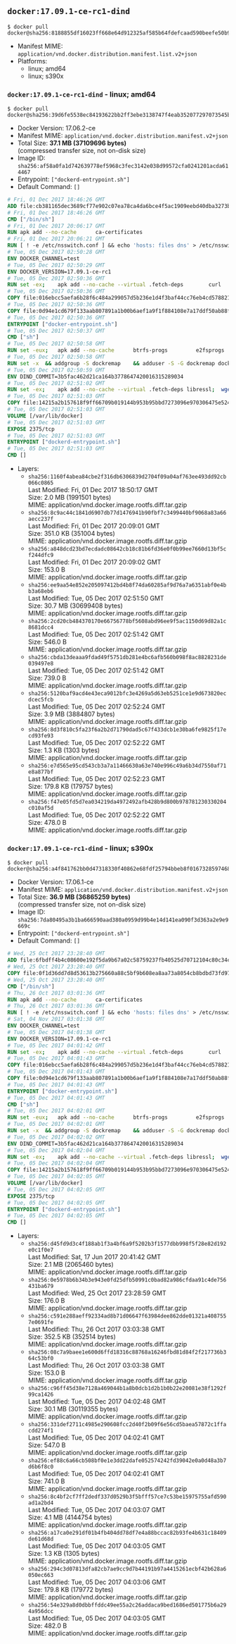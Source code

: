 ## `docker:17.09.1-ce-rc1-dind`

```console
$ docker pull docker@sha256:8188855df16023ff668e64d912325af585b64fdefcaad590beefe50b91996dfb
```

-	Manifest MIME: `application/vnd.docker.distribution.manifest.list.v2+json`
-	Platforms:
	-	linux; amd64
	-	linux; s390x

### `docker:17.09.1-ce-rc1-dind` - linux; amd64

```console
$ docker pull docker@sha256:39d6fe5538ec84193622bb2ff3ebe3138747f4eab352077297073545b420d393
```

-	Docker Version: 17.06.2-ce
-	Manifest MIME: `application/vnd.docker.distribution.manifest.v2+json`
-	Total Size: **37.1 MB (37109696 bytes)**  
	(compressed transfer size, not on-disk size)
-	Image ID: `sha256:af58a0fa1d742639778ef5968c3fec3142e038d99572cfa0241201acda614467`
-	Entrypoint: `["dockerd-entrypoint.sh"]`
-	Default Command: `[]`

```dockerfile
# Fri, 01 Dec 2017 18:46:26 GMT
ADD file:cb381165dec3689cf77e902c07ea78ca4da6bce4f5ac1909eebd40dba3273bfe in / 
# Fri, 01 Dec 2017 18:46:26 GMT
CMD ["/bin/sh"]
# Fri, 01 Dec 2017 20:06:17 GMT
RUN apk add --no-cache 		ca-certificates
# Fri, 01 Dec 2017 20:06:21 GMT
RUN [ ! -e /etc/nsswitch.conf ] && echo 'hosts: files dns' > /etc/nsswitch.conf
# Tue, 05 Dec 2017 02:50:28 GMT
ENV DOCKER_CHANNEL=test
# Tue, 05 Dec 2017 02:50:29 GMT
ENV DOCKER_VERSION=17.09.1-ce-rc1
# Tue, 05 Dec 2017 02:50:36 GMT
RUN set -ex; 	apk add --no-cache --virtual .fetch-deps 		curl 		tar 	; 		apkArch="$(apk --print-arch)"; 	case "$apkArch" in 		x86_64) dockerArch='x86_64' ;; 		aarch64) dockerArch='aarch64' ;; 		ppc64le) dockerArch='ppc64le' ;; 		s390x) dockerArch='s390x' ;; 		*) echo >&2 "error: unsupported architecture ($apkArch)"; exit 1 ;;	esac; 		if ! curl -fL -o docker.tgz "https://download.docker.com/linux/static/${DOCKER_CHANNEL}/${dockerArch}/docker-${DOCKER_VERSION}.tgz"; then 		echo >&2 "error: failed to download 'docker-${DOCKER_VERSION}' from '${DOCKER_CHANNEL}' for '${dockerArch}'"; 		exit 1; 	fi; 		tar --extract 		--file docker.tgz 		--strip-components 1 		--directory /usr/local/bin/ 	; 	rm docker.tgz; 		apk del .fetch-deps; 		dockerd -v; 	docker -v
# Tue, 05 Dec 2017 02:50:36 GMT
COPY file:016ebcc5aefa6b28f6c484a299057d5b236e1d4f3baf44cc76eb4cd578821691 in /usr/local/bin/modprobe 
# Tue, 05 Dec 2017 02:50:36 GMT
COPY file:0d94e1cd679f133aab807891a1b00b6aef1a9f1f884108e7a17ddf50ab88f1fb in /usr/local/bin/ 
# Tue, 05 Dec 2017 02:50:36 GMT
ENTRYPOINT ["docker-entrypoint.sh"]
# Tue, 05 Dec 2017 02:50:37 GMT
CMD ["sh"]
# Tue, 05 Dec 2017 02:50:58 GMT
RUN set -eux; 	apk add --no-cache 		btrfs-progs 		e2fsprogs 		e2fsprogs-extra 		iptables 		xfsprogs 		xz 	; 	if zfs="$(apk info --no-cache --quiet zfs)" && [ -n "$zfs" ]; then 		apk add --no-cache zfs; 	fi
# Tue, 05 Dec 2017 02:50:58 GMT
RUN set -x 	&& addgroup -S dockremap 	&& adduser -S -G dockremap dockremap 	&& echo 'dockremap:165536:65536' >> /etc/subuid 	&& echo 'dockremap:165536:65536' >> /etc/subgid
# Tue, 05 Dec 2017 02:50:59 GMT
ENV DIND_COMMIT=3b5fac462d21ca164b3778647420016315289034
# Tue, 05 Dec 2017 02:51:02 GMT
RUN set -ex; 	apk add --no-cache --virtual .fetch-deps libressl; 	wget -O /usr/local/bin/dind "https://raw.githubusercontent.com/docker/docker/${DIND_COMMIT}/hack/dind"; 	chmod +x /usr/local/bin/dind; 	apk del .fetch-deps
# Tue, 05 Dec 2017 02:51:03 GMT
COPY file:14215a2b157618f9ff66709b019144b953b95bbd7273096e970306475e524820 in /usr/local/bin/ 
# Tue, 05 Dec 2017 02:51:03 GMT
VOLUME [/var/lib/docker]
# Tue, 05 Dec 2017 02:51:03 GMT
EXPOSE 2375/tcp
# Tue, 05 Dec 2017 02:51:03 GMT
ENTRYPOINT ["dockerd-entrypoint.sh"]
# Tue, 05 Dec 2017 02:51:03 GMT
CMD []
```

-	Layers:
	-	`sha256:1160f4abea84cbe2f316db6306839d2704f09a04af763ee493dd92cb066c0865`  
		Last Modified: Fri, 01 Dec 2017 18:50:17 GMT  
		Size: 2.0 MB (1991501 bytes)  
		MIME: application/vnd.docker.image.rootfs.diff.tar.gzip
	-	`sha256:8c9ac44c1841d6907db77d1476941b90fbf7c3499440bf9068a83a66aecc237f`  
		Last Modified: Fri, 01 Dec 2017 20:09:01 GMT  
		Size: 351.0 KB (351004 bytes)  
		MIME: application/vnd.docker.image.rootfs.diff.tar.gzip
	-	`sha256:a848dcd23bd7ecdadc08642cb18c81b6fd36e0f0b99ee7660d13bf5cf244dfc9`  
		Last Modified: Fri, 01 Dec 2017 20:09:02 GMT  
		Size: 153.0 B  
		MIME: application/vnd.docker.image.rootfs.diff.tar.gzip
	-	`sha256:ee9aa54e852e205097412bd4b8f74da60285af9d76a7a6351abf0e4bb3a68eb6`  
		Last Modified: Tue, 05 Dec 2017 02:51:50 GMT  
		Size: 30.7 MB (30699408 bytes)  
		MIME: application/vnd.docker.image.rootfs.diff.tar.gzip
	-	`sha256:2cd20cb484370170e66756778bf5608abd96ee9f5ac1150d69d82a1c8681dcc4`  
		Last Modified: Tue, 05 Dec 2017 02:51:42 GMT  
		Size: 546.0 B  
		MIME: application/vnd.docker.image.rootfs.diff.tar.gzip
	-	`sha256:cbda13deaaa9fdad49f5751db281e4bc6afb560b098f8ac8828231de039497e8`  
		Last Modified: Tue, 05 Dec 2017 02:51:42 GMT  
		Size: 739.0 B  
		MIME: application/vnd.docker.image.rootfs.diff.tar.gzip
	-	`sha256:5120baf9acd4e43eca9012bfc3e4269a5d63eb5251ce1e9d673820ecdcec5fcb`  
		Last Modified: Tue, 05 Dec 2017 02:52:24 GMT  
		Size: 3.9 MB (3884807 bytes)  
		MIME: application/vnd.docker.image.rootfs.diff.tar.gzip
	-	`sha256:8d3f810c5fa23f6a2b2d71790dad5c67f433dcb1e30ba6fe9825f17ecd93fe93`  
		Last Modified: Tue, 05 Dec 2017 02:52:22 GMT  
		Size: 1.3 KB (1303 bytes)  
		MIME: application/vnd.docker.image.rootfs.diff.tar.gzip
	-	`sha256:e7d565e95cd543cb3a7a11466630a63e740e996c49a6b34d7550af71e8a877bf`  
		Last Modified: Tue, 05 Dec 2017 02:52:23 GMT  
		Size: 179.8 KB (179757 bytes)  
		MIME: application/vnd.docker.image.rootfs.diff.tar.gzip
	-	`sha256:f47e05fd5d7ea034219da4972492afb428b9d800b978781230330204c010af5d`  
		Last Modified: Tue, 05 Dec 2017 02:52:22 GMT  
		Size: 478.0 B  
		MIME: application/vnd.docker.image.rootfs.diff.tar.gzip

### `docker:17.09.1-ce-rc1-dind` - linux; s390x

```console
$ docker pull docker@sha256:a4f841762bb0d47318330f40862e68fdf25794bbeb8f016732859746801d45b1
```

-	Docker Version: 17.06.1-ce
-	Manifest MIME: `application/vnd.docker.distribution.manifest.v2+json`
-	Total Size: **36.9 MB (36865259 bytes)**  
	(compressed transfer size, not on-disk size)
-	Image ID: `sha256:7da80495a3b1ba666590aad380a0959d99b4e14d141ea090f3d363a2e9e9669c`
-	Entrypoint: `["dockerd-entrypoint.sh"]`
-	Default Command: `[]`

```dockerfile
# Wed, 25 Oct 2017 23:28:40 GMT
ADD file:6fbdff4b4c08600e192f5da9b67a02c58759237fb40525d70712104c80c34c48 in / 
# Wed, 25 Oct 2017 23:28:40 GMT
COPY file:0f1d36dd7d8d53613b275660a88c5bf9b608ea8aa73a8054cb8bdbd73fd971ac in /etc/localtime 
# Wed, 25 Oct 2017 23:28:40 GMT
CMD ["/bin/sh"]
# Thu, 26 Oct 2017 03:01:36 GMT
RUN apk add --no-cache 		ca-certificates
# Thu, 26 Oct 2017 03:01:36 GMT
RUN [ ! -e /etc/nsswitch.conf ] && echo 'hosts: files dns' > /etc/nsswitch.conf
# Sat, 04 Nov 2017 03:01:38 GMT
ENV DOCKER_CHANNEL=test
# Tue, 05 Dec 2017 04:01:38 GMT
ENV DOCKER_VERSION=17.09.1-ce-rc1
# Tue, 05 Dec 2017 04:01:42 GMT
RUN set -ex; 	apk add --no-cache --virtual .fetch-deps 		curl 		tar 	; 		apkArch="$(apk --print-arch)"; 	case "$apkArch" in 		x86_64) dockerArch='x86_64' ;; 		aarch64) dockerArch='aarch64' ;; 		ppc64le) dockerArch='ppc64le' ;; 		s390x) dockerArch='s390x' ;; 		*) echo >&2 "error: unsupported architecture ($apkArch)"; exit 1 ;;	esac; 		if ! curl -fL -o docker.tgz "https://download.docker.com/linux/static/${DOCKER_CHANNEL}/${dockerArch}/docker-${DOCKER_VERSION}.tgz"; then 		echo >&2 "error: failed to download 'docker-${DOCKER_VERSION}' from '${DOCKER_CHANNEL}' for '${dockerArch}'"; 		exit 1; 	fi; 		tar --extract 		--file docker.tgz 		--strip-components 1 		--directory /usr/local/bin/ 	; 	rm docker.tgz; 		apk del .fetch-deps; 		dockerd -v; 	docker -v
# Tue, 05 Dec 2017 04:01:43 GMT
COPY file:016ebcc5aefa6b28f6c484a299057d5b236e1d4f3baf44cc76eb4cd578821691 in /usr/local/bin/modprobe 
# Tue, 05 Dec 2017 04:01:43 GMT
COPY file:0d94e1cd679f133aab807891a1b00b6aef1a9f1f884108e7a17ddf50ab88f1fb in /usr/local/bin/ 
# Tue, 05 Dec 2017 04:01:43 GMT
ENTRYPOINT ["docker-entrypoint.sh"]
# Tue, 05 Dec 2017 04:01:43 GMT
CMD ["sh"]
# Tue, 05 Dec 2017 04:02:01 GMT
RUN set -eux; 	apk add --no-cache 		btrfs-progs 		e2fsprogs 		e2fsprogs-extra 		iptables 		xfsprogs 		xz 	; 	if zfs="$(apk info --no-cache --quiet zfs)" && [ -n "$zfs" ]; then 		apk add --no-cache zfs; 	fi
# Tue, 05 Dec 2017 04:02:01 GMT
RUN set -x 	&& addgroup -S dockremap 	&& adduser -S -G dockremap dockremap 	&& echo 'dockremap:165536:65536' >> /etc/subuid 	&& echo 'dockremap:165536:65536' >> /etc/subgid
# Tue, 05 Dec 2017 04:02:02 GMT
ENV DIND_COMMIT=3b5fac462d21ca164b3778647420016315289034
# Tue, 05 Dec 2017 04:02:04 GMT
RUN set -ex; 	apk add --no-cache --virtual .fetch-deps libressl; 	wget -O /usr/local/bin/dind "https://raw.githubusercontent.com/docker/docker/${DIND_COMMIT}/hack/dind"; 	chmod +x /usr/local/bin/dind; 	apk del .fetch-deps
# Tue, 05 Dec 2017 04:02:04 GMT
COPY file:14215a2b157618f9ff66709b019144b953b95bbd7273096e970306475e524820 in /usr/local/bin/ 
# Tue, 05 Dec 2017 04:02:05 GMT
VOLUME [/var/lib/docker]
# Tue, 05 Dec 2017 04:02:05 GMT
EXPOSE 2375/tcp
# Tue, 05 Dec 2017 04:02:05 GMT
ENTRYPOINT ["dockerd-entrypoint.sh"]
# Tue, 05 Dec 2017 04:02:05 GMT
CMD []
```

-	Layers:
	-	`sha256:d45fd9d3c4f188ab1f3a4bf6a9f5202b3f1577dbb998f5f28e82d192e0c1f0e7`  
		Last Modified: Sat, 17 Jun 2017 20:41:42 GMT  
		Size: 2.1 MB (2065460 bytes)  
		MIME: application/vnd.docker.image.rootfs.diff.tar.gzip
	-	`sha256:0e5978b6b34b3e943e0fd25dfb50991c0bad82a986cfdaa91c4de756431ba679`  
		Last Modified: Wed, 25 Oct 2017 23:28:59 GMT  
		Size: 176.0 B  
		MIME: application/vnd.docker.image.rootfs.diff.tar.gzip
	-	`sha256:c591e288aeff92334ad8b71d06647f63984dee862dde01321a4087557e0691fe`  
		Last Modified: Thu, 26 Oct 2017 03:03:38 GMT  
		Size: 352.5 KB (352514 bytes)  
		MIME: application/vnd.docker.image.rootfs.diff.tar.gzip
	-	`sha256:08c7a9baee1e600d6ffd18316c88768a16246fbd81d84f2f217736b364c53bf0`  
		Last Modified: Thu, 26 Oct 2017 03:03:38 GMT  
		Size: 153.0 B  
		MIME: application/vnd.docker.image.rootfs.diff.tar.gzip
	-	`sha256:c96ff45d38e7128a469044b1a8b0dcb1d2b1b0b22e20081e38f1292f99ca1426`  
		Last Modified: Tue, 05 Dec 2017 04:02:48 GMT  
		Size: 30.1 MB (30119355 bytes)  
		MIME: application/vnd.docker.image.rootfs.diff.tar.gzip
	-	`sha256:331def2711c4985e290608fcc2d40f2b09f6e56cd5baea57872c1ffacdd274f1`  
		Last Modified: Tue, 05 Dec 2017 04:02:41 GMT  
		Size: 547.0 B  
		MIME: application/vnd.docker.image.rootfs.diff.tar.gzip
	-	`sha256:ef88c6a66cb508bf0e1e3dd22dafe052574242fd39042e0a0d48a3b7d6b6f8c0`  
		Last Modified: Tue, 05 Dec 2017 04:02:41 GMT  
		Size: 741.0 B  
		MIME: application/vnd.docker.image.rootfs.diff.tar.gzip
	-	`sha256:8c4bf2cf7ff2dedf337d0529b3f5bfff57ce7c53be15975755afd590ad1a2bd4`  
		Last Modified: Tue, 05 Dec 2017 04:03:07 GMT  
		Size: 4.1 MB (4144754 bytes)  
		MIME: application/vnd.docker.image.rootfs.diff.tar.gzip
	-	`sha256:a17ca0e291df01b4fb404dd78df7e4a88bccac82b93fe4b631c18409de61d68d`  
		Last Modified: Tue, 05 Dec 2017 04:03:05 GMT  
		Size: 1.3 KB (1305 bytes)  
		MIME: application/vnd.docker.image.rootfs.diff.tar.gzip
	-	`sha256:294c3d07813dfa82cb7ae9cc9d7b44191b97a4415261ecbf42b628a6050ec663`  
		Last Modified: Tue, 05 Dec 2017 04:03:06 GMT  
		Size: 179.8 KB (179772 bytes)  
		MIME: application/vnd.docker.image.rootfs.diff.tar.gzip
	-	`sha256:54e329a8d0dbbffddc49ee55a2c26addaca9bed1686ed501775b6a294a956dcc`  
		Last Modified: Tue, 05 Dec 2017 04:03:05 GMT  
		Size: 482.0 B  
		MIME: application/vnd.docker.image.rootfs.diff.tar.gzip
